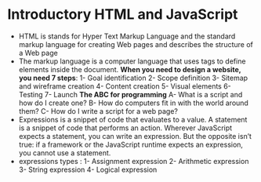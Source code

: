 # Introductory HTML and JavaScript
- HTML is stands for Hyper Text Markup Language and the standard markup language for creating Web pages and describes the structure of a Web page
- The markup language is a computer language that uses tags to define elements inside the document.
**When you need to design a website, you need 7 steps**:
1- Goal identification
2- Scope definition
3- Sitemap and wireframe creation
4- Content creation
5- Visual elements
6- Testing
7- Launch 
**The ABC for programming**
A- What is a script and how do I create one?
B- How do computers fit in with the world around them?
C- How do I write a script for a web page?
- Expressions is a snippet of code that evaluates to a value. A statement is a snippet of code that performs an action. Wherever JavaScript expects a statement, you can write an expression. But the opposite isn’t true: if a framework or the JavaScript runtime expects an expression, you cannot use a statement.
- expressions types : 
1- Assignment expression
2- Arithmetic expression
3- String expression
4- Logical expression
